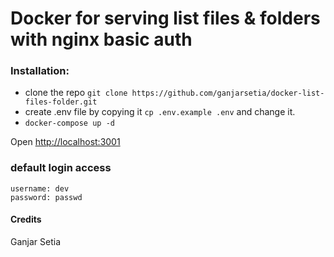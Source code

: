 # Docker for serving list files & folders with nginx basic auth

### Installation:

* clone the repo `git clone https://github.com/ganjarsetia/docker-list-files-folder.git`
* create .env file by copying it `cp .env.example .env` and change it.
* `docker-compose up -d`

Open [http://localhost:3001](http://localhost:3001)

### default login access
```
username: dev
password: passwd
```

#### Credits
Ganjar Setia